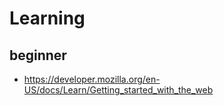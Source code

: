 # Learning

## beginner
- https://developer.mozilla.org/en-US/docs/Learn/Getting_started_with_the_web
